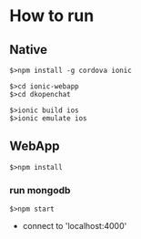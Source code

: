 # How to run



## Native
````
$>npm install -g cordova ionic 

$>cd ionic-webapp
$>cd dkopenchat

$>ionic build ios
$>ionic emulate ios

````

## WebApp

````
$>npm install
````
### run mongodb
````
$>npm start
````
- connect to 'localhost:4000'

